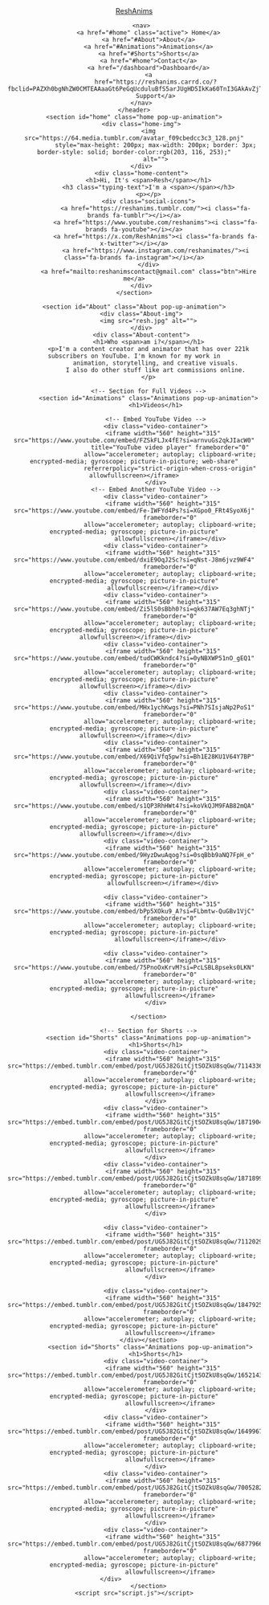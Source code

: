 <!DOCTYPE html>
<html lang="en">

<head>
    <meta charset="UTF-8">
    <meta name="viewport" content="width=device-width, initial-scale=1.0">
    <link rel="stylesheet" href="static/styles.css">
    <script src="https://cdn.jsdelivr.net/npm/chart.js"></script>
    <title>Portfolio Website</title>
</head>

<body>
    <header>
        <a href="https://reshanims.carrd.co/?fbclid=PAZXh0bgNhZW0CMTEAAaaGt6PeGqUcduluBfS5arJUgHD5IkKa60TnI3GAkAvZjTMebyRMMICmv34_aem_NS_CSKgJt0Xbx9g7ebtzFA"
            class="logo">ReshAnims</a>

        <nav>
            <a href="#home" class="active"> Home</a>
            <a href="#About">About</a>
            <a href="#Animations">Animations</a>
            <a href="#Shorts">Shorts</a>
            <a href="#home">Contact</a>
            <a href="/dashboard">Dashboard</a>
            <a
                href="https://reshanims.carrd.co/?fbclid=PAZXh0bgNhZW0CMTEAAaaGt6PeGqUcduluBfS5arJUgHD5IkKa60TnI3GAkAvZjTMebyRMMICmv34_aem_NS_CSKgJt0Xbx9g7ebtzFA">
                Support</a>
        </nav>
    </header>
    <section id="home" class="home pop-up-animation">
        <div class="home-img">
            <img src="https://64.media.tumblr.com/avatar_f09cbedcc3c3_128.pnj"
                style="max-height: 200px; max-width: 200px; border: 3px; border-style: solid; border-color:rgb(203, 116, 253);"
                alt="">
        </div>
        <div class="home-content">
            <h1>Hi, It's <span>Resh</span></h1>
            <h3 class="typing-text">I'm a <span></span></h3>
            <p></p>
            <div class="social-icons">
                <a href="https://reshanims.tumblr.com/"><i class="fa-brands fa-tumblr"></i></a>
                <a href="https://www.youtube.com/reshanims"><i class="fa-brands fa-youtube"></i></a>
                <a href="https://x.com/ReshAnims"><i class="fa-brands fa-x-twitter"></i></a>
                <a href="https://www.instagram.com/reshanimates/"><i class="fa-brands fa-instagram"></i></a>
            </div>
            <a href="mailto:reshanimscontact@gmail.com" class="btn">Hire me</a>
        </div>
    </section>

    <section id="About" class="About pop-up-animation">
        <div class="About-img">
            <img src="resh.jpg" alt="">
        </div>
        <div class="About-content">
            <h1>Who <span>am i?</span></h1>
            <p>I'm a content creator and animator that has over 221k subscribers on YouTube. I'm known for my work in
                animation, storytelling, and creative visuals.
                I also do other stuff like art commissions online.
            </p>

            <!-- Section for Full Videos -->
            <section id="Animations" class="Animations pop-up-animation">
                <h1>Videos</h1>

                <!-- Embed YouTube Video -->
                <div class="video-container">
                    <iframe width="560" height="315" src="https://www.youtube.com/embed/FZSkFLJx4fE?si=arnvuGs2qkJIacW0"
                        title="YouTube video player" frameborder="0"
                        allow="accelerometer; autoplay; clipboard-write; encrypted-media; gyroscope; picture-in-picture; web-share"
                        referrerpolicy="strict-origin-when-cross-origin" allowfullscreen></iframe>
                </div>
                <!-- Embed Another YouTube Video -->
                <div class="video-container">
                    <iframe width="560" height="315" src="https://www.youtube.com/embed/Fe-IWFYd4Ps?si=XGpo0_FRt4SyoX6j"
                        frameborder="0"
                        allow="accelerometer; autoplay; clipboard-write; encrypted-media; gyroscope; picture-in-picture"
                        allowfullscreen></iframe></div>
                <div class="video-container">
                    <iframe width="560" height="315" src="https://www.youtube.com/embed/dxiE9OqJ2Sc?si=qNst-J8m6jvz9WF4"
                        frameborder="0"
                        allow="accelerometer; autoplay; clipboard-write; encrypted-media; gyroscope; picture-in-picture"
                        allowfullscreen></iframe></div>    
                <div class="video-container">
                    <iframe width="560" height="315" src="https://www.youtube.com/embed/Zi5lS0sBbh0?si=qk637AW7Eq3ghNTj"
                        frameborder="0"
                        allow="accelerometer; autoplay; clipboard-write; encrypted-media; gyroscope; picture-in-picture"
                        allowfullscreen></iframe></div>                           
                <div class="video-container">
                    <iframe width="560" height="315" src="https://www.youtube.com/embed/tudCWKkndc4?si=0yNBXWP51nO_gEQ1"
                        frameborder="0"
                        allow="accelerometer; autoplay; clipboard-write; encrypted-media; gyroscope; picture-in-picture"
                        allowfullscreen></iframe></div>                        
                <div class="video-container">
                    <iframe width="560" height="315" src="https://www.youtube.com/embed/MHx1ychKwgs?si=PNh7SIsjaNp2PoS1"
                        frameborder="0"
                        allow="accelerometer; autoplay; clipboard-write; encrypted-media; gyroscope; picture-in-picture"
                        allowfullscreen></iframe></div>                        
                <div class="video-container">
                    <iframe width="560" height="315" src="https://www.youtube.com/embed/X69QiVfq5pw?si=Bh1E28KU1V64Y7BP"
                        frameborder="0"
                        allow="accelerometer; autoplay; clipboard-write; encrypted-media; gyroscope; picture-in-picture"
                        allowfullscreen></iframe></div>                    
                <div class="video-container">
                    <iframe width="560" height="315" src="https://www.youtube.com/embed/s1QP3RhHWt4?si=koVkQJM9FAB82mQA"
                        frameborder="0"
                        allow="accelerometer; autoplay; clipboard-write; encrypted-media; gyroscope; picture-in-picture"
                        allowfullscreen></iframe></div>                    
                <div class="video-container">
                    <iframe width="560" height="315" src="https://www.youtube.com/embed/9HyzDwuAqog?si=0sqBbb9aNQ7FpH_e"
                        frameborder="0"
                        allow="accelerometer; autoplay; clipboard-write; encrypted-media; gyroscope; picture-in-picture"
                        allowfullscreen></iframe></div>    
                
                <div class="video-container">
                    <iframe width="560" height="315" src="https://www.youtube.com/embed/bPp5XOku9_A?si=FLbmtw-QuGBv1VjC"
                        frameborder="0"
                        allow="accelerometer; autoplay; clipboard-write; encrypted-media; gyroscope; picture-in-picture"
                        allowfullscreen></iframe></div>
                
                <div class="video-container">
                    <iframe width="560" height="315" src="https://www.youtube.com/embed/75PnoOxKrvM?si=PcLSBL8pseks0LKN"
                        frameborder="0"
                        allow="accelerometer; autoplay; clipboard-write; encrypted-media; gyroscope; picture-in-picture"
                        allowfullscreen></iframe>
                </div>

            </section>

            <!-- Section for Shorts -->
            <section id="Shorts" class="Animations pop-up-animation">
                <h1>Shorts</h1>
                <div class="video-container">
                    <iframe width="560" height="315" src="https://embed.tumblr.com/embed/post/UG5J82GitCjtSOZkU8sqGw/711433656459214848"
                        frameborder="0"
                        allow="accelerometer; autoplay; clipboard-write; encrypted-media; gyroscope; picture-in-picture"
                        allowfullscreen></iframe>
                </div>
                <div class="video-container">
                    <iframe width="560" height="315" src="https://embed.tumblr.com/embed/post/UG5J82GitCjtSOZkU8sqGw/187190405833"
                        frameborder="0"
                        allow="accelerometer; autoplay; clipboard-write; encrypted-media; gyroscope; picture-in-picture"
                        allowfullscreen></iframe>
                </div>
                <div class="video-container">
                    <iframe width="560" height="315" src="https://embed.tumblr.com/embed/post/UG5J82GitCjtSOZkU8sqGw/187189936669"
                        frameborder="0"
                        allow="accelerometer; autoplay; clipboard-write; encrypted-media; gyroscope; picture-in-picture"
                        allowfullscreen></iframe>
                </div>
                
                <div class="video-container">
                    <iframe width="560" height="315" src="https://embed.tumblr.com/embed/post/UG5J82GitCjtSOZkU8sqGw/711202992697819136"
                        frameborder="0"
                        allow="accelerometer; autoplay; clipboard-write; encrypted-media; gyroscope; picture-in-picture"
                        allowfullscreen></iframe>
                </div>
                
                <div class="video-container">
                    <iframe width="560" height="315" src="https://embed.tumblr.com/embed/post/UG5J82GitCjtSOZkU8sqGw/184792567090"
                        frameborder="0"
                        allow="accelerometer; autoplay; clipboard-write; encrypted-media; gyroscope; picture-in-picture"
                        allowfullscreen></iframe>
                </div></section>    
             <section id="Shorts" class="Animations pop-up-animation">
                <h1>Shorts</h1>
                <div class="video-container">
                    <iframe width="560" height="315" src="https://embed.tumblr.com/embed/post/UG5J82GitCjtSOZkU8sqGw/165214338480"
                        frameborder="0"
                        allow="accelerometer; autoplay; clipboard-write; encrypted-media; gyroscope; picture-in-picture"
                        allowfullscreen></iframe>
                </div>
                <div class="video-container">
                    <iframe width="560" height="315" src="https://embed.tumblr.com/embed/post/UG5J82GitCjtSOZkU8sqGw/164996755229"
                        frameborder="0"
                        allow="accelerometer; autoplay; clipboard-write; encrypted-media; gyroscope; picture-in-picture"
                        allowfullscreen></iframe>
                </div>
                <div class="video-container">
                    <iframe width="560" height="315" src="https://embed.tumblr.com/embed/post/UG5J82GitCjtSOZkU8sqGw/700528277873475584"
                        frameborder="0"
                        allow="accelerometer; autoplay; clipboard-write; encrypted-media; gyroscope; picture-in-picture"
                        allowfullscreen></iframe>
                </div>
                <div class="video-container">
                    <iframe width="560" height="315" src="https://embed.tumblr.com/embed/post/UG5J82GitCjtSOZkU8sqGw/687796665089998848"
                        frameborder="0"
                        allow="accelerometer; autoplay; clipboard-write; encrypted-media; gyroscope; picture-in-picture"
                        allowfullscreen></iframe>
                </div>                         
            </section>
    <script src="script.js"></script>
</body>

</html>

